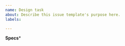 ```yaml
---
name: Design task
about: Describe this issue template's purpose here.
labels: 

---
```


**Specs***

